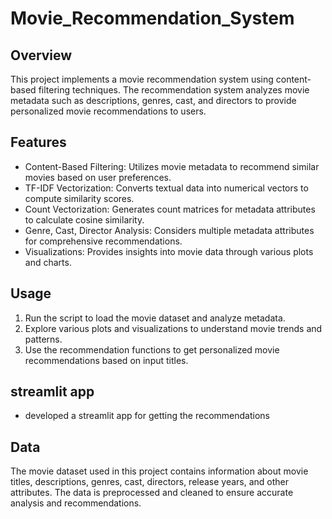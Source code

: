# Movie_Recommendation_System

## Overview
This project implements a movie recommendation system using content-based filtering techniques. The recommendation system analyzes movie metadata such as descriptions, genres, cast, and directors to provide personalized movie recommendations to users.

## Features
- Content-Based Filtering: Utilizes movie metadata to recommend similar movies based on user preferences.
- TF-IDF Vectorization: Converts textual data into numerical vectors to compute similarity scores.
- Count Vectorization: Generates count matrices for metadata attributes to calculate cosine similarity.
- Genre, Cast, Director Analysis: Considers multiple metadata attributes for comprehensive recommendations.
- Visualizations: Provides insights into movie data through various plots and charts.

## Usage
1. Run the script to load the movie dataset and analyze metadata.
2. Explore various plots and visualizations to understand movie trends and patterns.
3. Use the recommendation functions to get personalized movie recommendations based on input titles.

## streamlit app
- developed a streamlit app for getting the recommendations

## Data
The movie dataset used in this project contains information about movie titles, descriptions, genres, cast, directors, release years, and other attributes. The data is preprocessed and cleaned to ensure accurate analysis and recommendations.
